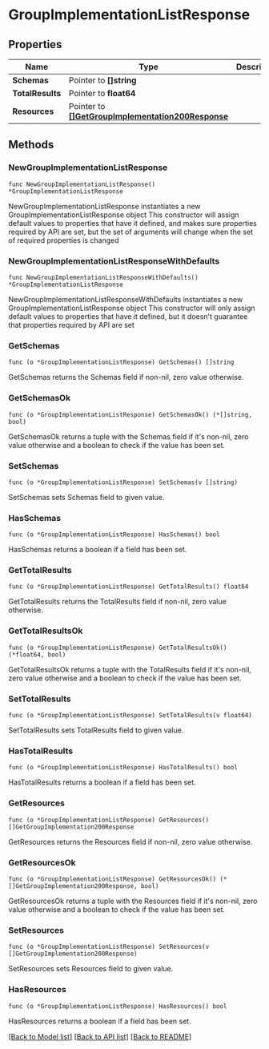 # GroupImplementationListResponse

## Properties

Name | Type | Description | Notes
------------ | ------------- | ------------- | -------------
**Schemas** | Pointer to **[]string** |  | [optional] 
**TotalResults** | Pointer to **float64** |  | [optional] 
**Resources** | Pointer to [**[]GetGroupImplementation200Response**](GetGroupImplementation200Response.md) |  | [optional] 

## Methods

### NewGroupImplementationListResponse

`func NewGroupImplementationListResponse() *GroupImplementationListResponse`

NewGroupImplementationListResponse instantiates a new GroupImplementationListResponse object
This constructor will assign default values to properties that have it defined,
and makes sure properties required by API are set, but the set of arguments
will change when the set of required properties is changed

### NewGroupImplementationListResponseWithDefaults

`func NewGroupImplementationListResponseWithDefaults() *GroupImplementationListResponse`

NewGroupImplementationListResponseWithDefaults instantiates a new GroupImplementationListResponse object
This constructor will only assign default values to properties that have it defined,
but it doesn't guarantee that properties required by API are set

### GetSchemas

`func (o *GroupImplementationListResponse) GetSchemas() []string`

GetSchemas returns the Schemas field if non-nil, zero value otherwise.

### GetSchemasOk

`func (o *GroupImplementationListResponse) GetSchemasOk() (*[]string, bool)`

GetSchemasOk returns a tuple with the Schemas field if it's non-nil, zero value otherwise
and a boolean to check if the value has been set.

### SetSchemas

`func (o *GroupImplementationListResponse) SetSchemas(v []string)`

SetSchemas sets Schemas field to given value.

### HasSchemas

`func (o *GroupImplementationListResponse) HasSchemas() bool`

HasSchemas returns a boolean if a field has been set.

### GetTotalResults

`func (o *GroupImplementationListResponse) GetTotalResults() float64`

GetTotalResults returns the TotalResults field if non-nil, zero value otherwise.

### GetTotalResultsOk

`func (o *GroupImplementationListResponse) GetTotalResultsOk() (*float64, bool)`

GetTotalResultsOk returns a tuple with the TotalResults field if it's non-nil, zero value otherwise
and a boolean to check if the value has been set.

### SetTotalResults

`func (o *GroupImplementationListResponse) SetTotalResults(v float64)`

SetTotalResults sets TotalResults field to given value.

### HasTotalResults

`func (o *GroupImplementationListResponse) HasTotalResults() bool`

HasTotalResults returns a boolean if a field has been set.

### GetResources

`func (o *GroupImplementationListResponse) GetResources() []GetGroupImplementation200Response`

GetResources returns the Resources field if non-nil, zero value otherwise.

### GetResourcesOk

`func (o *GroupImplementationListResponse) GetResourcesOk() (*[]GetGroupImplementation200Response, bool)`

GetResourcesOk returns a tuple with the Resources field if it's non-nil, zero value otherwise
and a boolean to check if the value has been set.

### SetResources

`func (o *GroupImplementationListResponse) SetResources(v []GetGroupImplementation200Response)`

SetResources sets Resources field to given value.

### HasResources

`func (o *GroupImplementationListResponse) HasResources() bool`

HasResources returns a boolean if a field has been set.


[[Back to Model list]](../README.md#documentation-for-models) [[Back to API list]](../README.md#documentation-for-api-endpoints) [[Back to README]](../README.md)


